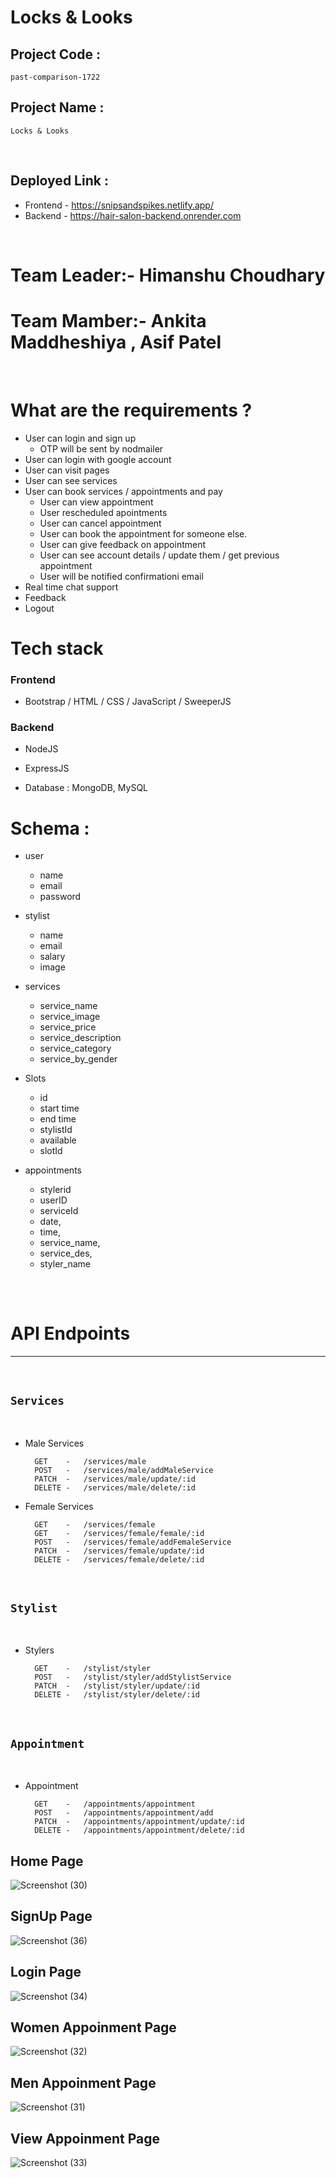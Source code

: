 # Locks & Looks

## Project Code :  
   ```
  past-comparison-1722
   ```

## Project Name : 
   ```
   Locks & Looks
   ```

<br>

## Deployed Link :

   - Frontend - https://snipsandspikes.netlify.app/
   - Backend  - https://hair-salon-backend.onrender.com


<br>

# Team Leader:- Himanshu Choudhary
# Team Mamber:- Ankita Maddheshiya , Asif Patel




  
<br>

# What are the requirements ?

- User can login and sign up
    - OTP will be sent by nodmailer
- User can login with google account
- User can visit pages 
- User can see services 
- User can book services / appointments and pay
    - User can view appointment 
    - User rescheduled apointments
    - User can cancel appointment
    - User can book the appointment for someone else.
    - User can give feedback on appointment
    - User can see account details / update them / get previous appointment  
    - User will be notified confirmationi email 
- Real time chat support
- Feedback 
- Logout 



# Tech stack 

### Frontend 

- Bootstrap / HTML / CSS / JavaScript / SweeperJS 

### Backend 
 
- NodeJS 
- ExpressJS

- Database : MongoDB, MySQL 



# Schema : 

- user 
     - name
     - email
     - password

- stylist 
     - name 
     - email 
     - salary
     - image

- services 
    - service_name 
    - service_image
    - service_price
    - service_description
    - service_category 
    - service_by_gender

- Slots 
     - id
     - start time
     - end time
     - stylistId
     - available
     - slotId  


- appointments 
    - stylerid
    - userID
    - serviceId
    - date,
    - time,
    - service_name,
    - service_des,
    - styler_name


## 
<br>

# API Endpoints 
----
<br>

## `Services`
<br>   

- Male Services
                
        GET    -   /services/male 
        POST   -   /services/male/addMaleService
        PATCH  -   /services/male/update/:id
        DELETE -   /services/male/delete/:id

- Female Services

        GET    -   /services/female 
        GET    -   /services/female/female/:id 
        POST   -   /services/female/addFemaleService
        PATCH  -   /services/female/update/:id
        DELETE -   /services/female/delete/:id


<br>

## `Stylist`
<br>   

- Stylers 
                
        GET    -   /stylist/styler 
        POST   -   /stylist/styler/addStylistService
        PATCH  -   /stylist/styler/update/:id
        DELETE -   /stylist/styler/delete/:id


<br>

## `Appointment`
<br>   

- Appointment 
                
        GET    -   /appointments/appointment
        POST   -   /appointments/appointment/add
        PATCH  -   /appointments/appointment/update/:id
        DELETE -   /appointments/appointment/delete/:id

## Home Page

![Screenshot (30)](https://github.com/himanshu60/past-comparison-1722/assets/112817197/018c6410-f64b-4ecf-8d18-ea92053672f9)

## SignUp Page
![Screenshot (36)](https://github.com/himanshu60/past-comparison-1722/assets/112817197/59267581-8d57-43ef-adf7-2a0714a42465)

## Login Page
![Screenshot (34)](https://github.com/himanshu60/past-comparison-1722/assets/112817197/7faeb95d-d976-4f26-8887-58c0e867a7b5)

## Women Appoinment Page
![Screenshot (32)](https://github.com/himanshu60/past-comparison-1722/assets/112817197/caffd5f2-07fd-4d85-828c-fe0485a49bf9)

## Men Appoinment Page
![Screenshot (31)](https://github.com/himanshu60/past-comparison-1722/assets/112817197/f2c58503-cab2-4a08-a1e0-5b81b2efc7cf)

## View Appoinment Page
![Screenshot (33)](https://github.com/himanshu60/past-comparison-1722/assets/112817197/a7d2c304-b22a-4343-9464-6651d2b2db95)

